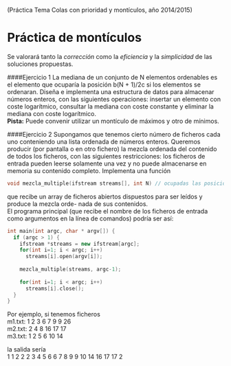 (Práctica Tema Colas con prioridad y montículos, año 2014/2015)

# Práctica de montículos
Se valorará tanto la *corrección* como la *eficiencia* y la *simplicidad* de las soluciones propuestas.

####Ejercicio 1
La mediana de un conjunto de N elementos ordenables es el elemento que ocuparía la posición b(N + 1)/2c si los elementos se ordenaran. Diseña e implementa una estructura de datos para almacenar números enteros, con las siguientes operaciones: insertar un elemento con coste logarítmico, consultar la mediana con coste constante y eliminar la mediana con coste logarítmico.   
**Pista:** Puede convenir utilizar un montículo de máximos y otro de mínimos.

####Ejercicio 2
Supongamos que tenemos cierto número de ficheros cada uno conteniendo una lista ordenada de números enteros. Queremos producir (por pantalla o en otro fichero) la mezcla ordenada del contenido de todos los ficheros, con las siguientes restricciones: los ficheros de entrada pueden leerse solamente una vez y no puede almacenarse en memoria su contenido completo. Implementa una función
``` cpp
void mezcla_multiple(ifstream streams[], int N) // ocupadas las posiciones [1..N]
```
que recibe un array de ficheros abiertos dispuestos para ser leídos y produce la mezcla orde-
nada de sus contenidos.   
El programa principal (que recibe el nombre de los ficheros de entrada como argumentos en la
línea de comandos) podría ser así:
``` cpp
int main(int argc, char * argv[]) {
  if (argc > 1) {
    ifstream *streams = new ifstream[argc];
    for(int i=1; i < argc; i++)
      streams[i].open(argv[i]);
      
    mezcla_multiple(streams, argc-1);
    
    for(int i=1; i < argc; i++)
      streams[i].close();
  }
}
```
Por ejemplo, si tenemos ficheros   
m1.txt: 1 2 3 6 7 9 9 26   
m2.txt: 2 4 8 16 17 17   
m3.txt: 1 2 5 6 10 14

la salida sería   
1 1 2 2 2 3 4 5 6 6 7 8 9 9 10 14 16 17 17 2
